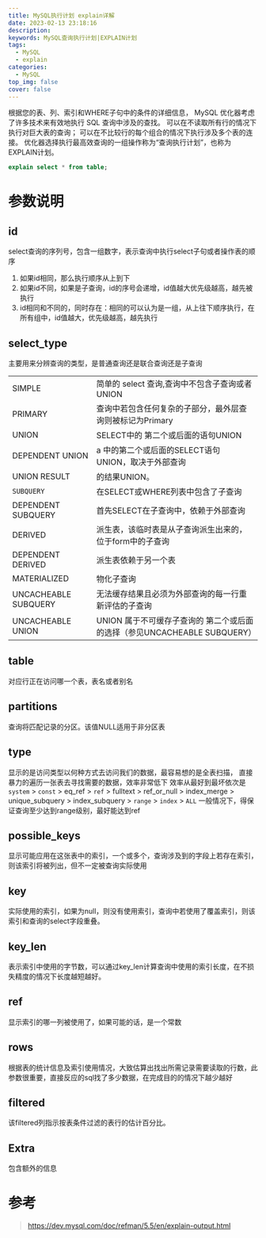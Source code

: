 ```yaml
---
title: MySQL执行计划 explain详解
date: 2023-02-13 23:18:16
description:
keywords: MySQL查询执行计划|EXPLAIN计划
tags:
  - MySQL
  - explain
categories:
  - MySQL
top_img: false
cover: false
---
```


根据您的表、列、索引和WHERE子句中的条件的详细信息，
MySQL 优化器考虑了许多技术来有效地执行 SQL 查询中涉及的查找。
可以在不读取所有行的情况下执行对巨大表的查询；
可以在不比较行的每个组合的情况下执行涉及多个表的连接。
优化器选择执行最高效查询的一组操作称为“查询执行计划”，也称为 EXPLAIN计划。

```sql
explain select * from table;
```
# 参数说明

## id
select查询的序列号，包含一组数字，表示查询中执行select子句或者操作表的顺序
1. 如果id相同，那么执行顺序从上到下
2. 如果id不同，如果是子查询，id的序号会递增，id值越大优先级越高，越先被执行
3. id相同和不同的，同时存在：相同的可以认为是一组，从上往下顺序执行，在所有组中，id值越大，优先级越高，越先执行

## select_type
主要用来分辨查询的类型，是普通查询还是联合查询还是子查询

|                       |                                                     |
|-----------------------|-----------------------------------------------------|
| SIMPLE                | 	简单的 select 查询,查询中不包含子查询或者UNION                     |
| PRIMARY	              | 	查询中若包含任何复杂的子部分，最外层查询则被标记为Primary                   |
| UNION	                | 	SELECT中的 第二个或后面的语句UNION                            |
| DEPENDENT UNION	      | 	a 中的第二个或后面的SELECT语句 UNION，取决于外部查询                  |
| UNION RESULT	         | 	的结果UNION。                                          |
| `SUBQUERY`	           | 	在SELECT或WHERE列表中包含了子查询                             |
| DEPENDENT SUBQUERY	   | 	首先SELECT在子查询中，依赖于外部查询                              |
| DERIVED	              | 	派生表，该临时表是从子查询派生出来的，位于form中的子查询                     |
| DEPENDENT DERIVED	    | 	派生表依赖于另一个表                                         |
| MATERIALIZED	         | 	物化子查询                                              |
| UNCACHEABLE SUBQUERY	 | 	无法缓存结果且必须为外部查询的每一行重新评估的子查询                         |
| UNCACHEABLE UNION	    | 	UNION 属于不可缓存子查询的 第二个或后面的选择（参见UNCACHEABLE SUBQUERY） |




## table
对应行正在访问哪一个表，表名或者别名

## partitions
查询将匹配记录的分区。该值NULL适用于非分区表

## type
显示的是访问类型以何种方式去访问我们的数据，最容易想的是全表扫描，
直接暴力的遍历一张表去寻找需要的数据，效率非常低下
效率从最好到最坏依次是
`system` > `const` > eq_ref > `ref` > fulltext > ref_or_null > index_merge > unique_subquery > index_subquery > `range` > `index` > `ALL`
一般情况下，得保证查询至少达到range级别，最好能达到ref

## possible_keys
显示可能应用在这张表中的索引，一个或多个，查询涉及到的字段上若存在索引，则该索引将被列出，但不一定被查询实际使用

## key
实际使用的索引，如果为null，则没有使用索引，查询中若使用了覆盖索引，则该索引和查询的select字段重叠。

## key_len
表示索引中使用的字节数，可以通过key_len计算查询中使用的索引长度，在不损失精度的情况下长度越短越好。

## ref
显示索引的哪一列被使用了，如果可能的话，是一个常数

## rows
根据表的统计信息及索引使用情况，大致估算出找出所需记录需要读取的行数，此参数很重要，直接反应的sql找了多少数据，在完成目的的情况下越少越好

## filtered
该filtered列指示按表条件过滤的表行的估计百分比。

## Extra
包含额外的信息


# 参考
> https://dev.mysql.com/doc/refman/5.5/en/explain-output.html